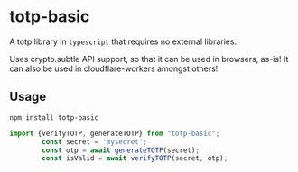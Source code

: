 # totp-basic
A totp library in `typescript` that requires no external libraries.

Uses crypto.subtle API support, so that it can be used in browsers, as-is!
It can also be used in cloudflare-workers amongst others!
## Usage
```shell
npm install totp-basic
```

```typescript
import {verifyTOTP, generateTOTP} from "totp-basic";
        const secret = 'mysecret';
        const otp = await generateTOTP(secret);
        const isValid = await verifyTOTP(secret, otp);
```
